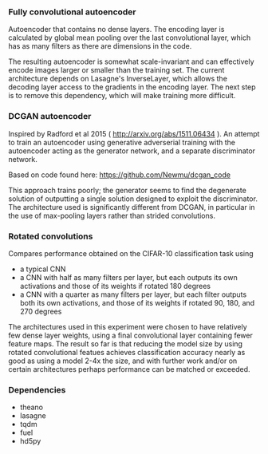 ### Fully convolutional autoencoder
Autoencoder that contains no dense layers. The encoding layer is calculated by global mean pooling over the last convolutional layer, which has as many filters as there are dimensions in the code.

The resulting autoencoder is somewhat scale-invariant and can effectively encode images larger or smaller than the training set. The current architecture depends on Lasagne's InverseLayer, which allows the decoding layer access to the gradients in the encoding layer. The next step is to remove this dependency, which will make training more difficult.

### DCGAN autoencoder
Inspired by Radford et al 2015 ( http://arxiv.org/abs/1511.06434 ). An attempt to train an autoencoder using generative adverserial training with the autoencoder acting as the generator network, and a separate discriminator network.

Based on code found here:
https://github.com/Newmu/dcgan_code

This approach trains poorly; the generator seems to find the degenerate solution of outputting a single solution designed to exploit the discriminator. The architecture used is significantly different from DCGAN, in particular in the use of max-pooling layers rather than strided convolutions.

### Rotated convolutions
Compares performance obtained on the CIFAR-10 classification task using
- a typical CNN
- a CNN with half as many filters per layer, but each outputs its own activations and those of its weights if rotated 180 degrees
- a CNN with a quarter as many filters per layer, but each filter outputs both its own activations, and those of its weights if rotated 90, 180, and 270 degrees

The architectures used in this experiment were chosen to have relatively few dense layer weights, using a final convolutional layer containing fewer feature maps. The result so far is that reducing the model size by using rotated convolutional featues achieves classification accuracy nearly as good as using a model 2-4x the size, and with further work and/or on certain architectures perhaps performance can be matched or exceeded.

### Dependencies
- theano
- lasagne
- tqdm
- fuel
- hd5py
